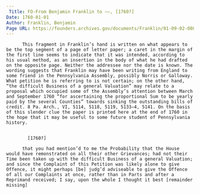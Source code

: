 ```yaml
---
 Title: FO-From Benjamin Franklin to ——, [1760?]
Date: 1760-01-01
Author: Franklin, Benjamin
Page URL: https://founders.archives.gov/documents/Franklin/01-09-02-0089
---
```


          This fragment in Franklin’s hand is written on what appears to be the top segment of a page of letter paper; a caret in the margin of the first line seems to indicate that it was intended, according to his usual method, as an insertion in the body of what he had drafted on the opposite page. Neither the addressee nor the date is known. The wording suggests that Franklin may have been writing from England to some friend in the Pennsylvania Assembly, possibly Norris or Galloway. What petition he is referring to is not certain; on the other hand, “the difficult Business of a general Valuation” may relate to a proposal which occupied some of the Assembly’s attention between March and September 1760 “for ascertaining the proportional Sum to be yearly paid by the several Counties” towards sinking the outstanding bills of credit. 8 Pa. Arch., VI, 5114, 5118, 5119, 5133–4, 5141. On the basis of this slender clue the paper is printed here at the end of 1760 in the hope that it may be useful to some future student of Pennsylvania history.
         
          
            [1760?]
          
          that you had mention’d to me the Probability that the House would have remonstrated on all their other Grievances; had not their Time been taken up with the difficult Business of a general Valuation; and since the Complaint of this Petition was likely alone to give Offence, it might perhaps [be] judg’d adviseable to give the Offence of all our Complaints at once, rather than in Parts and after a Reprimand received; I say, upon the whole I thought it best [remainder missing]
        
